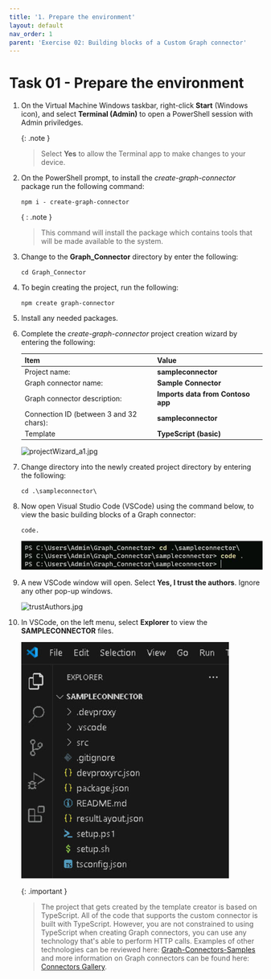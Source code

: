```yaml
---
title: '1. Prepare the environment'
layout: default
nav_order: 1
parent: 'Exercise 02: Building blocks of a Custom Graph connector'
---
```


# Task 01 - Prepare the environment


1. On the Virtual Machine Windows taskbar, right-click **Start** (Windows icon), and select **Terminal (Admin)** to open a PowerShell session with Admin priviledges.

	{: .note }
	> Select **Yes** to allow the Terminal app to make changes to your device.

1. On the PowerShell prompt, to install the *create-graph-connector* package run the following command:

	```
 	npm i - create-graph-connector
	```

	{ : .note }
	> This command will install the package which contains tools that will be made available to the system.

1. Change to the **Graph_Connector** directory by enter the following:

	```
 	cd Graph_Connector
 	```

1. To begin creating the project, run the following:

 	```
 	npm create graph-connector
	```

1. Install any needed packages.

1. Complete the *create-graph-connector* project creation wizard by entering the following:
   
	| Item | Value |
  	|:---------|:---------|
  	| Project name:   | **sampleconnector**   |
  	| Graph connector name:   | **Sample Connector**   |
  	| Graph connector description:   | **Imports data from Contoso app**   |
  	| Connection ID (between 3 and 32 chars):   | **sampleconnector**   |
  	| Template   | **TypeScript (basic)**   |

  	![projectWizard_a1.jpg](../media/projectWizard_a1.jpg)  

1. Change directory into the newly created project directory by entering the following:
	
 	```
   	cd .\sampleconnector\
  	```

1. Now open Visual Studio Code (VSCode) using the command below, to view the basic building blocks of a Graph connector:
	
 	```
  	code. 
	```
   	![97349gqa.jpg](../../media/97349gqa.jpg)

1. A new VSCode window will open. Select **Yes, I trust the authors**. Ignore any other pop-up windows.

	![trustAuthors.jpg](../media/trustAuthors.jpg)

1. In VSCode, on the left menu, select **Explorer** to view the **SAMPLECONNECTOR** files.

	![vsCodeExplorer_a2.jpg](../../media/vsCodeExplorer_a2.jpg)
	
 	{: .important }
	> The project that gets created by the template creator is based on TypeScript. All of the code that supports the custom connector is built with TypeScript.
	> However, you are not constrained to using TypeScript when creating Graph connectors, you can use any technology that's able to perform HTTP calls.
	> Examples of other technologies can be reviewed here: [Graph-Connectors-Samples](https://github.com/pnp/graph-connectors-samples "Graph-Connectors-Samples") and more information on Graph connectors can be found here: [Connectors Gallery](https://learn.microsoft.com/en-us/microsoftsearch/connectors-gallery "Connectors Gallery").
